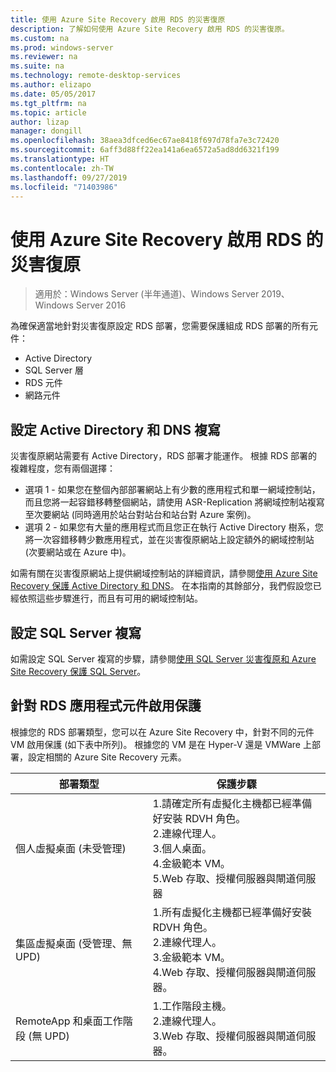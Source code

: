 ```yaml
---
title: 使用 Azure Site Recovery 啟用 RDS 的災害復原
description: 了解如何使用 Azure Site Recovery 啟用 RDS 的災害復原。
ms.custom: na
ms.prod: windows-server
ms.reviewer: na
ms.suite: na
ms.technology: remote-desktop-services
ms.author: elizapo
ms.date: 05/05/2017
ms.tgt_pltfrm: na
ms.topic: article
author: lizap
manager: dongill
ms.openlocfilehash: 38aea3dfced6ec67ae8418f697d78fa7e3c72420
ms.sourcegitcommit: 6aff3d88ff22ea141a6ea6572a5ad8dd6321f199
ms.translationtype: HT
ms.contentlocale: zh-TW
ms.lasthandoff: 09/27/2019
ms.locfileid: "71403986"
---
```

# <a name="enable-disaster-recovery-of-rds-using-azure-site-recovery"></a>使用 Azure Site Recovery 啟用 RDS 的災害復原

>適用於：Windows Server (半年通道)、Windows Server 2019、Windows Server 2016

為確保適當地針對災害復原設定 RDS 部署，您需要保護組成 RDS 部署的所有元件：

- Active Directory
- SQL Server 層
- RDS 元件
- 網路元件

## <a name="configure-active-directory-and-dns-replication"></a>設定 Active Directory 和 DNS 複寫

災害復原網站需要有 Active Directory，RDS 部署才能運作。 根據 RDS 部署的複雜程度，您有兩個選擇：

- 選項 1 - 如果您在整個內部部署網站上有少數的應用程式和單一網域控制站，而且您將一起容錯移轉整個網站，請使用 ASR-Replication 將網域控制站複寫至次要網站 (同時適用於站台對站台和站台對 Azure 案例)。
- 選項 2 - 如果您有大量的應用程式而且您正在執行 Active Directory 樹系，您將一次容錯移轉少數應用程式，並在災害復原網站上設定額外的網域控制站 (次要網站或在 Azure 中)。

如需有關在災害復原網站上提供網域控制站的詳細資訊，請參閱[使用 Azure Site Recovery 保護 Active Directory 和 DNS](/azure/site-recovery/site-recovery-active-directory)。 在本指南的其餘部分，我們假設您已經依照這些步驟進行，而且有可用的網域控制站。

## <a name="set-up-sql-server-replication"></a>設定 SQL Server 複寫

如需設定 SQL Server 複寫的步驟，請參閱[使用 SQL Server 災害復原和 Azure Site Recovery 保護 SQL Server](/azure/site-recovery/site-recovery-sql)。

## <a name="enable-protection-for-the-rds-application-components"></a>針對 RDS 應用程式元件啟用保護

根據您的 RDS 部署類型，您可以在 Azure Site Recovery 中，針對不同的元件 VM 啟用保護 (如下表中所列)。 根據您的 VM 是在 Hyper-V 還是 VMWare 上部署，設定相關的 Azure Site Recovery 元素。


|               部署類型                |                                                                                                     保護步驟                                                                                                     |
|----------------------------------------------|--------------------------------------------------------------------------------------------------------------------------------------------------------------------------------------------------------------------------|
|     個人虛擬桌面 (未受管理)     | 1.請確定所有虛擬化主機都已經準備好安裝 RDVH 角色。    </br>2.連線代理人。  </br>3.個人桌面。 </br>4.金級範本 VM。 </br>5.Web 存取、授權伺服器與閘道伺服器 |
| 集區虛擬桌面 (受管理、無 UPD) |                    1.所有虛擬化主機都已經準備好安裝 RDVH 角色。  </br>2.連線代理人。  </br>3.金級範本 VM。 </br>4.Web 存取、授權伺服器與閘道伺服器。                    |
|   RemoteApp 和桌面工作階段 (無 UPD)   |                                                          1.工作階段主機。  </br>2.連線代理人。 </br>3.Web 存取、授權伺服器與閘道伺服器。                                                           |

